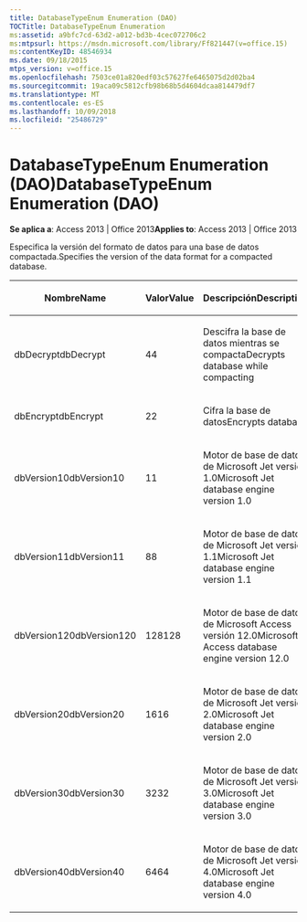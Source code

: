 ```yaml
---
title: DatabaseTypeEnum Enumeration (DAO)
TOCTitle: DatabaseTypeEnum Enumeration
ms:assetid: a9bfc7cd-63d2-a012-bd3b-4cec072706c2
ms:mtpsurl: https://msdn.microsoft.com/library/Ff821447(v=office.15)
ms:contentKeyID: 48546934
ms.date: 09/18/2015
mtps_version: v=office.15
ms.openlocfilehash: 7503ce01a820edf03c57627fe6465075d2d02ba4
ms.sourcegitcommit: 19aca09c5812cfb98b68b5d4604dcaa814479df7
ms.translationtype: MT
ms.contentlocale: es-ES
ms.lasthandoff: 10/09/2018
ms.locfileid: "25486729"
---
```

# <a name="databasetypeenum-enumeration-dao"></a><span data-ttu-id="a3cd8-102">DatabaseTypeEnum Enumeration (DAO)</span><span class="sxs-lookup"><span data-stu-id="a3cd8-102">DatabaseTypeEnum Enumeration (DAO)</span></span>


<span data-ttu-id="a3cd8-103">**Se aplica a**: Access 2013 | Office 2013</span><span class="sxs-lookup"><span data-stu-id="a3cd8-103">**Applies to**: Access 2013 | Office 2013</span></span>

<span data-ttu-id="a3cd8-104">Especifica la versión del formato de datos para una base de datos compactada.</span><span class="sxs-lookup"><span data-stu-id="a3cd8-104">Specifies the version of the data format for a compacted database.</span></span>

<table>
<colgroup>
<col style="width: 33%" />
<col style="width: 33%" />
<col style="width: 33%" />
</colgroup>
<thead>
<tr class="header">
<th><p><span data-ttu-id="a3cd8-105">Nombre</span><span class="sxs-lookup"><span data-stu-id="a3cd8-105">Name</span></span></p></th>
<th><p><span data-ttu-id="a3cd8-106">Valor</span><span class="sxs-lookup"><span data-stu-id="a3cd8-106">Value</span></span></p></th>
<th><p><span data-ttu-id="a3cd8-107">Descripción</span><span class="sxs-lookup"><span data-stu-id="a3cd8-107">Description</span></span></p></th>
</tr>
</thead>
<tbody>
<tr class="odd">
<td><p><span data-ttu-id="a3cd8-108">dbDecrypt</span><span class="sxs-lookup"><span data-stu-id="a3cd8-108">dbDecrypt</span></span></p></td>
<td><p><span data-ttu-id="a3cd8-109">4</span><span class="sxs-lookup"><span data-stu-id="a3cd8-109">4</span></span></p></td>
<td><p><span data-ttu-id="a3cd8-110">Descifra la base de datos mientras se compacta</span><span class="sxs-lookup"><span data-stu-id="a3cd8-110">Decrypts database while compacting</span></span></p></td>
</tr>
<tr class="even">
<td><p><span data-ttu-id="a3cd8-111">dbEncrypt</span><span class="sxs-lookup"><span data-stu-id="a3cd8-111">dbEncrypt</span></span></p></td>
<td><p><span data-ttu-id="a3cd8-112">2</span><span class="sxs-lookup"><span data-stu-id="a3cd8-112">2</span></span></p></td>
<td><p><span data-ttu-id="a3cd8-113">Cifra la base de datos</span><span class="sxs-lookup"><span data-stu-id="a3cd8-113">Encrypts database</span></span></p></td>
</tr>
<tr class="odd">
<td><p><span data-ttu-id="a3cd8-114">dbVersion10</span><span class="sxs-lookup"><span data-stu-id="a3cd8-114">dbVersion10</span></span></p></td>
<td><p><span data-ttu-id="a3cd8-115">1</span><span class="sxs-lookup"><span data-stu-id="a3cd8-115">1</span></span></p></td>
<td><p><span data-ttu-id="a3cd8-116">Motor de base de datos de Microsoft Jet versión 1.0</span><span class="sxs-lookup"><span data-stu-id="a3cd8-116">Microsoft Jet database engine version 1.0</span></span></p></td>
</tr>
<tr class="even">
<td><p><span data-ttu-id="a3cd8-117">dbVersion11</span><span class="sxs-lookup"><span data-stu-id="a3cd8-117">dbVersion11</span></span></p></td>
<td><p><span data-ttu-id="a3cd8-118">8</span><span class="sxs-lookup"><span data-stu-id="a3cd8-118">8</span></span></p></td>
<td><p><span data-ttu-id="a3cd8-119">Motor de base de datos de Microsoft Jet versión 1.1</span><span class="sxs-lookup"><span data-stu-id="a3cd8-119">Microsoft Jet database engine version 1.1</span></span></p></td>
</tr>
<tr class="odd">
<td><p><span data-ttu-id="a3cd8-120">dbVersion120</span><span class="sxs-lookup"><span data-stu-id="a3cd8-120">dbVersion120</span></span></p></td>
<td><p><span data-ttu-id="a3cd8-121">128</span><span class="sxs-lookup"><span data-stu-id="a3cd8-121">128</span></span></p></td>
<td><p><span data-ttu-id="a3cd8-122">Motor de base de datos de Microsoft Access versión 12.0</span><span class="sxs-lookup"><span data-stu-id="a3cd8-122">Microsoft Access database engine version 12.0</span></span></p></td>
</tr>
<tr class="even">
<td><p><span data-ttu-id="a3cd8-123">dbVersion20</span><span class="sxs-lookup"><span data-stu-id="a3cd8-123">dbVersion20</span></span></p></td>
<td><p><span data-ttu-id="a3cd8-124">16</span><span class="sxs-lookup"><span data-stu-id="a3cd8-124">16</span></span></p></td>
<td><p><span data-ttu-id="a3cd8-125">Motor de base de datos de Microsoft Jet versión 2.0</span><span class="sxs-lookup"><span data-stu-id="a3cd8-125">Microsoft Jet database engine version 2.0</span></span></p></td>
</tr>
<tr class="odd">
<td><p><span data-ttu-id="a3cd8-126">dbVersion30</span><span class="sxs-lookup"><span data-stu-id="a3cd8-126">dbVersion30</span></span></p></td>
<td><p><span data-ttu-id="a3cd8-127">32</span><span class="sxs-lookup"><span data-stu-id="a3cd8-127">32</span></span></p></td>
<td><p><span data-ttu-id="a3cd8-128">Motor de base de datos de Microsoft Jet versión 3.0</span><span class="sxs-lookup"><span data-stu-id="a3cd8-128">Microsoft Jet database engine version 3.0</span></span></p></td>
</tr>
<tr class="even">
<td><p><span data-ttu-id="a3cd8-129">dbVersion40</span><span class="sxs-lookup"><span data-stu-id="a3cd8-129">dbVersion40</span></span></p></td>
<td><p><span data-ttu-id="a3cd8-130">64</span><span class="sxs-lookup"><span data-stu-id="a3cd8-130">64</span></span></p></td>
<td><p><span data-ttu-id="a3cd8-131">Motor de base de datos de Microsoft Jet versión 4.0</span><span class="sxs-lookup"><span data-stu-id="a3cd8-131">Microsoft Jet database engine version 4.0</span></span></p></td>
</tr>
</tbody>
</table>

